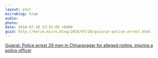 ```yaml
---
layout: post
microblog: true
audio: 
photo: 
date: 2018-07-28 23:53:09 +0800
guid: http://kerim.micro.blog/2018/07/28/gujarat-police-arrest.html
---
```

[Gujarat: Police arrest 29 men in Chharanagar for alleged rioting, injuring a police officer](https://scroll.in/latest/888232/gujarat-ahmedabad-police-arrest-29-men-for-allegedly-rioting-injuring-a-police-officer)
